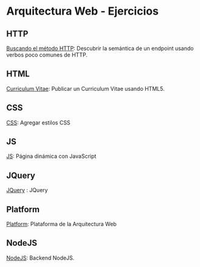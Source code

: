 # Arquitectura Web - Ejercicios

## HTTP

[Buscando el método HTTP](http_protocol/Ej.md): Descubrir la semántica de un endpoint usando verbos poco comunes de HTTP.

## HTML

[Curriculum Vitae](cv_fpuna/cv_fpuna.md): Publicar un Curriculum Vitae usando HTML5.

## CSS

[CSS](css-task/problem/Ej_CSS.md): Agregar estilos CSS

## JS

[JS](js-task/problem/Ej_JS.md): Página dinámica con JavaScript

## JQuery

[JQuery](jquery-task/ej_jquery.md) : JQuery

## Platform

[Platform](platform/lesson/README.md): Plataforma de la Arquitectura Web

## NodeJS

[NodeJS](nodejs-task/README.md): Backend NodeJS.